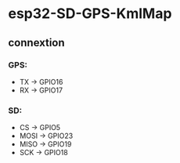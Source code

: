 # esp32-SD-GPS-KmlMap
## connextion
### GPS:
- TX -> GPIO16
- RX -> GPIO17

### SD:
- CS -> GPIO5
- MOSI -> GPIO23
- MISO -> GPIO19
- SCK -> GPIO18
